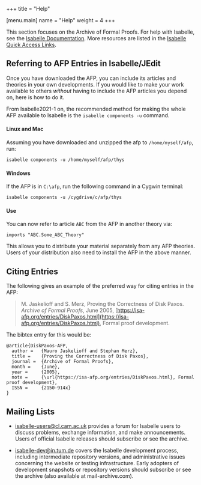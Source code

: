 +++
title = "Help"

[menu.main]
name = "Help"
weight = 4
+++

This section focuses on the Archive of Formal Proofs. For help with Isabelle, see the [Isabelle Documentation](https://isabelle.in.tum.de/documentation.html). More resources are listed in the [Isabelle Quick Access Links](https://isabelle.systems).

## Referring to AFP Entries in Isabelle/JEdit

Once you have downloaded the AFP, you can include its articles and theories in your own developments. If you would like to make your work available to others _without_ having to include the AFP articles you depend on, here is how to do it.

From Isabelle2021-1 on, the recommended method for making the whole AFP available to Isabelle is the `isabelle components -u` command.

#### Linux and Mac

Assuming you have downloaded and unzipped the afp to `/home/myself/afp`, run:

    isabelle components -u /home/myself/afp/thys

#### Windows

If the AFP is in `C:\afp`, run the following command in a Cygwin terminal:

    isabelle components -u /cygdrive/c/afp/thys

#### Use

You can now refer to article `ABC` from the AFP in another theory via:

    imports "ABC.Some_ABC_Theory"

This allows you to distribute your material separately from any AFP theories. Users of your distribution also need to install the AFP in the above manner.


## Citing Entries

The following gives an example of the preferred way for citing entries in the AFP:

> M. Jaskelioff and S. Merz, Proving the Correctness of Disk Paxos. _Archive of Formal Proofs_, June 2005, [https://isa-afp.org/entries/DiskPaxos.html](https://isa-afp.org/entries/DiskPaxos.html), Formal proof development.

The bibtex entry for this would be:

```
@article{DiskPaxos-AFP,
  author =   {Mauro Jaskelioff and Stephan Merz},
  title =    {Proving the Correctness of Disk Paxos},
  journal =  {Archive of Formal Proofs},
  month =    {June},
  year =     {2005},
  note =     {\url{https://isa-afp.org/entries/DiskPaxos.html}, Formal proof development},
  ISSN =     {2150-914x}
}
```

## Mailing Lists

* isabelle-users@cl.cam.ac.uk provides a forum for Isabelle users to discuss problems, exchange information, and make announcements. Users of official Isabelle releases should subscribe or see the archive.

* isabelle-dev@in.tum.de covers the Isabelle development process, including intermediate repository versions, and administrative issues concerning the website or testing infrastructure. Early adopters of development snapshots or repository versions should subscribe or see the archive (also available at mail-archive.com).
